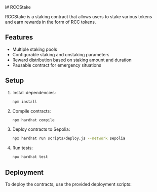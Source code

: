 i# RCCStake

RCCStake is a staking contract that allows users to stake various tokens and earn rewards in the form of RCC tokens.

## Features

- Multiple staking pools
- Configurable staking and unstaking parameters
- Reward distribution based on staking amount and duration
- Pausable contract for emergency situations

## Setup

1. Install dependencies:
   ```bash
   npm install
   ```

2. Compile contracts:
   ```bash
   npx hardhat compile
   ```

3. Deploy contracts to Sepolia:
   ```bash
   npx hardhat run scripts/deploy.js --network sepolia
   ```

4. Run tests:
   ```bash
   npx hardhat test
   ```

## Deployment

To deploy the contracts, use the provided deployment scripts:
